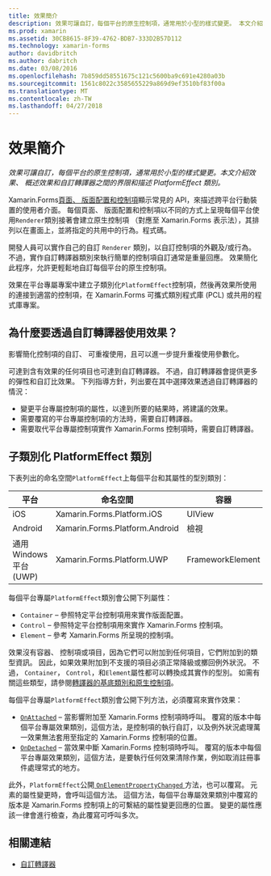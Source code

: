 ```yaml
---
title: 效果簡介
description: 效果可讓自訂，每個平台的原生控制項，通常用於小型的樣式變更。 本文介紹效果、 概述效果和自訂轉譯器之間的界限和描述 PlatformEffect 類別。
ms.prod: xamarin
ms.assetid: 30CB8615-8F39-4762-BDB7-333D2B57D112
ms.technology: xamarin-forms
author: davidbritch
ms.author: dabritch
ms.date: 03/08/2016
ms.openlocfilehash: 7b859dd58551675c121c5600ba9c691e4280a03b
ms.sourcegitcommit: 1561c8022c3585655229a869d9ef3510bf83f00a
ms.translationtype: MT
ms.contentlocale: zh-TW
ms.lasthandoff: 04/27/2018
---
```

# <a name="introduction-to-effects"></a>效果簡介

_效果可讓自訂，每個平台的原生控制項，通常用於小型的樣式變更。本文介紹效果、 概述效果和自訂轉譯器之間的界限和描述 PlatformEffect 類別。_

Xamarin.Forms[頁面、 版面配置和控制項](~/xamarin-forms/user-interface/controls/index.md)顯示常見的 API，來描述跨平台行動裝置的使用者介面。 每個頁面、 版面配置和控制項以不同的方式上呈現每個平台使用`Renderer`類別接著會建立原生控制項 （對應至 Xamarin.Forms 表示法），其排列以在畫面上，並將指定的共用中的行為。程式碼。

開發人員可以實作自己的自訂 `Renderer` 類別，以自訂控制項的外觀及/或行為。 不過，實作自訂轉譯器類別來執行簡單的控制項自訂通常是重量回應。 效果簡化此程序，允許更輕鬆地自訂每個平台的原生控制項。

效果在平台專屬專案中建立子類別化`PlatformEffect`控制項，然後再效果所使用的連接到適當的控制項，在 Xamarin.Forms 可攜式類別程式庫 (PCL) 或共用的程式庫專案。

## <a name="why-use-an-effect-over-a-custom-renderer"></a>為什麼要透過自訂轉譯器使用效果？

影響簡化控制項的自訂、 可重複使用，且可以進一步提升重複使用參數化。

可達到含有效果的任何項目也可達到自訂轉譯器。 不過，自訂轉譯器會提供更多的彈性和自訂比效果。 下列指導方針，列出要在其中選擇效果透過自訂轉譯器的情況：

- 變更平台專屬控制項的屬性，以達到所要的結果時，將建議的效果。
- 需要覆寫的平台專屬控制項的方法時，需要自訂轉譯器。
- 需要取代平台專屬控制項實作 Xamarin.Forms 控制項時，需要自訂轉譯器。

## <a name="subclassing-the-platformeffect-class"></a>子類別化 PlatformEffect 類別

下表列出的命名空間`PlatformEffect`上每個平台和其屬性的型別類別：

|平台|命名空間|容器|控制項|
|--- |--- |--- |--- |
|iOS|Xamarin.Forms.Platform.iOS|UIView|UIView|
|Android|Xamarin.Forms.Platform.Android|檢視|檢視|
|通用 Windows 平台 (UWP)|Xamarin.Forms.Platform.UWP|FrameworkElement|FrameworkElement|

每個平台專屬`PlatformEffect`類別會公開下列屬性：

- `Container` – 參照特定平台控制項用來實作版面配置。
- `Control` – 參照特定平台控制項用來實作 Xamarin.Forms 控制項。
- `Element` – 參考 Xamarin.Forms 所呈現的控制項。

效果沒有容器、 控制項或項目，因為它們可以附加到任何項目，它們附加到的類型資訊。 因此，如果效果附加到不支援的項目必須正常降級或擲回例外狀況。 不過， `Container`， `Control`，和`Element`屬性都可以轉換成其實作的型別。 如需有關這些類型，請參閱[轉譯器的基底類別和原生控制項](~/xamarin-forms/app-fundamentals/custom-renderer/renderers.md)。

每個平台專屬`PlatformEffect`類別會公開下列方法，必須覆寫來實作效果：

- [`OnAttached`](https://developer.xamarin.com/api/member/Xamarin.Forms.Effect.OnAttached()/) – 當影響附加至 Xamarin.Forms 控制項時呼叫。 覆寫的版本中每個平台專屬效果類別，這個方法，是控制項的執行自訂，以及例外狀況處理萬一效果無法套用至指定的 Xamarin.Forms 控制項的位置。
- [`OnDetached`](https://developer.xamarin.com/api/member/Xamarin.Forms.Effect.OnDetached()/) – 當效果中斷 Xamarin.Forms 控制項時呼叫。 覆寫的版本中每個平台專屬效果類別，這個方法，是要執行任何效果清除作業，例如取消註冊事件處理常式的地方。

此外，`PlatformEffect`公開[ `OnElementPropertyChanged` ](https://developer.xamarin.com/api/member/Xamarin.Forms.PlatformEffect%3CTContainer,TControl%3E.OnElementPropertyChanged/p/System.ComponentModel.PropertyChangedEventArgs/)方法，也可以覆寫。 元素的屬性變更時，會呼叫這個方法。 這個方法，每個平台專屬效果類別中覆寫的版本是 Xamarin.Forms 控制項上的可繫結的屬性變更回應的位置。 變更的屬性應該一律會進行檢查，為此覆寫可呼叫多次。


## <a name="related-links"></a>相關連結

- [自訂轉譯器](~/xamarin-forms/app-fundamentals/custom-renderer/index.md)
